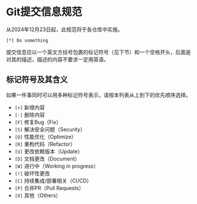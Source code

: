 # Git提交信息规范

从2024年12月23日起，此规范将于各仓库中实施。

```text
[*] Do something
```

提交信息应以一个英文方括号包裹的标记符号（见下节）和一个空格开头，后面是对其的描述，描述的内容不要求一定用英语。

## 标记符号及其含义

如果一件事同时可以用多种标记符号表示，请按本列表从上到下的优先顺序选择。

- `[+]` 新增内容
- `[-]` 删除内容
- `[F]` 修复Bug（Fix）
- `[S]` 解决安全问题（Security）
- `[O]` 性能优化（Optimize）
- `[R]` 重构代码（Refactor）
- `[U]` 更改依赖版本（Update）
- `[D]` 文档更改（Document）
- `[W]` 进行中（Working in progress）
- `[!]` 破坏性更改
- `[C]` 持续集成/部署相关（CI/CD）
- `[P]` 合并PR（Pull Requests）
- `[O]` 其他（Others）

